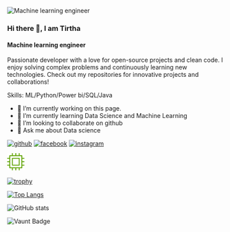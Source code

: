 ![ Machine learning engineer](https://scontent.fdac135-1.fna.fbcdn.net/v/t39.30808-6/421712270_1325644484818032_7243292935547516745_n.jpg?_nc_cat=101&ccb=1-7&_nc_sid=a5f93a&_nc_eui2=AeEyBUf63leK90oBYn6i1TfqD4P5yiw2hP0Pg_nKLDaE_Wd9MDZorI8g7_xvvVIB8RJZLqVUAAZm4r40k5NcvdB5&_nc_ohc=6TDWimjtJzwQ7kNvgEsoveO&_nc_ht=scontent.fdac135-1.fna&oh=00_AYB9sFCvrR2giASE560FJVfxFn39i0pt--VigOEROKPw6g&oe=66CD3984)

### Hi there 👋, I am Tirtha
####  Machine learning engineer


Passionate developer with a love for open-source projects and clean code. I enjoy solving complex problems and continuously learning new technologies. Check out my repositories for innovative projects and collaborations!

Skills: ML/Python/Power bi/SQL/Java

- 🔭 I’m currently working on this page. 
- 🌱 I’m currently learning Data Science and Machine Learning 
- 👯 I’m looking to collaborate on github 
- 💬 Ask me about Data science 


[<img src='https://cdn.jsdelivr.net/npm/simple-icons@3.0.1/icons/github.svg' alt='github' height='40'>](https://github.com/https://github.com/tirtha4542)  [<img src='https://cdn.jsdelivr.net/npm/simple-icons@3.0.1/icons/facebook.svg' alt='facebook' height='40'>](https://www.facebook.com/https://www.facebook.com/tirtha0011)  [<img src='https://cdn.jsdelivr.net/npm/simple-icons@3.0.1/icons/instagram.svg' alt='instagram' height='40'>](https://www.instagram.com/https://www.instagram.com/tirtha4542//)  

<a href='https://docs.github.com/en/developers'><img src='https://raw.githubusercontent.com/acervenky/animated-github-badges/master/assets/devbadge.gif' width='40' height='40'></a> 

[![trophy](https://github-profile-trophy.vercel.app/?username=https://github.com/tirtha4542)](https://github.com/ryo-ma/github-profile-trophy)

[![Top Langs](https://github-readme-stats.vercel.app/api/top-langs/?username=https://github.com/tirtha4542)](https://github.com/anuraghazra/github-readme-stats)

![GitHub stats](https://github-readme-stats.vercel.app/api?username=https://github.com/tirtha4542&show_icons=true)  

![Vaunt Badge](https://api.vaunt.dev/v1/github/entities/https://github.com/tirtha4542/contributions?format=svg&private=false)  

